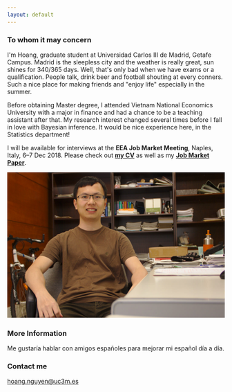 ```yaml
---
layout: default
---
```


### To whom it may concern

I'm Hoang, graduate student at Universidad Carlos III de Madrid, Getafe Campus. Madrid is the sleepless city and the weather is really great, sun shines for 340/365 days. Well, that's only bad when we have exams or a qualification. People talk, drink beer and football shouting at every conners. Such a nice place for making friends and "enjoy life" especially in the summer.

Before obtaining Master degree, I attended Vietnam National Economics University with a major in finance and had a chance to be a teaching assistant after that. My research interest changed several times before I fall in love with Bayesian inference. It would be nice experience here, in the Statistics department!

I will be available for interviews at the **EEA Job Market Meeting**, Naples, Italy, 6–7 Dec 2018. Please check out [**my CV**](https://hoanguc3m.github.io/Talk/cv2018_job_pub.pdf) as well as my [**Job Market Paper**](https://hoanguc3m.github.io/Talk/02_vifcop/WP2-17-10-2018.pdf).

![hoang@uc3m](https://raw.githubusercontent.com/hoanguc3m/hoanguc3m.github.io/master/images/photo1.jpg)

### More Information

Me gustaría hablar con amigos españoles para mejorar mi español día a día.

### Contact me

[hoang.nguyen@uc3m.es](mailto:hoang.nguyen@uc3m.es)